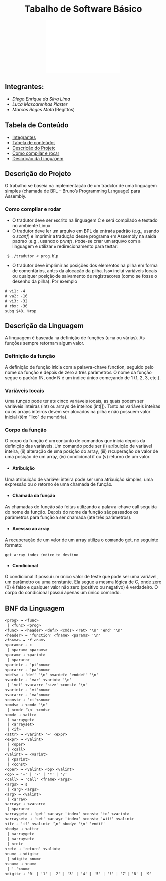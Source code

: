 <h1 align="center"> Tabalho de Software Básico </h1>
<p align="center"><img src="ufg.png" alt="Logo UFG" height="170" width="240"></p>

## Integrantes:
<ul>
  <li><i>Diego Enrique da Silva Lima</i></li>
  <li><i>Luca Mascarenhas Plaster</i></li>
  <li><i>Marcos Reges Mota</i> (Regittos)</li>
</ul>

## Tabela de Conteúdo

* [Integrantes](#integrantes)
* [Tabela de conteúdos](#tabela-de-conteúdos)
* [Descrição do Projeto](#descrição-do-Projeto)
* [Como  compilar e rodar](#como-compilar-e-rodar)
* [Descrição da Linguagem](#descricao-da-linguagem)

## Descrição do Projeto

O trabalho se baseia na implementação de um tradutor de uma linguagem simples (chamada de BPL – Bruno’s Programming Language) para Assembly.

### Como compilar e rodar

- O tradutor deve ser escrito na linguagem C e será compilado e testado no ambiente Linux 
- O tradutor deve ler um arquivo em BPL da entrada padrão (e.g., usando o *scanf*) e imprimir
a tradução desse programa em Assembly na saída padrão (e.g., usando o *printf*). Pode-se
criar um arquivo com a linguagem e utilizar o redirecionamento para testar:
```
 $ ./tradutor < prog.blp
```
- O tradutor deve imprimir as posições dos elementos na pilha em forma de comentários,
antes da alocação da pilha. Isso inclui variáveis locais ou qualquer posição de salvamento de
registradores (como se fosse o desenho da pilha). Por exemplo
```
# vi1: -4
# va2: -16
# vi3: -32
# rbx: -36
subq $48, %rsp
```

## Descrição da Linguagem

A linguagem é baseada na definição de funções (uma ou várias). As funções sempre retornam
algum valor.

### Definição da função
A definição de função inicia com a palavra-chave function, seguido pelo nome da função e
depois de zero a três parâmetros. O nome da função segue o padrão fN, onde N é um índice único
começando de 1 (1, 2, 3, etc.).
### Variáveis locais
Uma função pode ter até cinco variáveis locais, as quais podem ser variáveis inteiras (int) ou
arrays de inteiros (int[]). Tanto as variáveis inteiras ou os arrays inteiros devem ser alocados na
pilha e não possuem valor inicial (têm “lixo” de memória).
### Corpo da função
O corpo da função é um conjunto de comandos que inicia depois da definição das variáveis.
Um comando pode ser (i) atribuição de variável inteira, (ii) alteração de uma posição do array, (iii)
recuperação de valor de uma posição de um array, (iv) condicional if ou (v) returno de um valor.
- #### Atribuição
Uma atribuição de variável inteira pode ser uma atribuição simples, uma expressão ou o
retorno de uma chamada de função.
- #### Chamada da função
As chamadas de função são feitas utilizando a palavra-chave call seguida do nome da
função. Depois do nome da função são passados os parâmetros para função a ser chamada (até três
parâmetros).
- #### Acessso ao array
A recuperação de um valor de um array utiliza o comando get, no seguinte formato:
```
get array index índice to destino
``` 
- #### Condicional
O condicional if possui um único valor de teste que pode ser uma variável, um parâmetro ou
uma constante. Ela segue a mesma lógica de C, onde zero (0) é falso e qualquer valor não zero
(positivo ou negativo) é verdadeiro. O corpo do condicional possui apenas um único comando.
## BNF da Linguagem
```
<prog> → <func>
 | <func> <prog>
<func> → <header> <defs> <cmds> <ret> '\n' 'end' '\n'
<header> → 'function' <fname> <params> '\n'
<fname> → 'f'<num>
<params> → ε
 | <param> <params>
<param> → <parint>
 | <pararr>
<parint> → 'pi'<num>
<pararr> → 'pa'<num>
<defs> → 'def' '\n' <vardef> 'enddef' '\n'
<vardef> → 'var' <varint> '\n'
 | 'vet' <vararr> 'size' <const> '\n'
<varint> → 'vi'<num>
<vararr> → 'va'<num>
<const> → 'ci'<snum>
<cmds> → <cmd> '\n'
 | <cmd> '\n' <cmds>
<cmd> → <attr>
 | <arrayget>
 | <arrayset>
 | <if>
<attr> → <varint> '=' <expr>
<expr> → <valint>
 | <oper>
 | <call>
<valint> → <varint>
 | <parint>
 | <const>
<oper> → <valint> <op> <valint>
<op> → '+' | '-' | '*' | '/'
<call> → 'call' <fname> <args>
<args> → ε
 | <arg> <args>
<arg> → <valint>
 | <array>
<array> → <vararr>
 | <pararr>
<arrayget> → 'get' <array> 'index' <const> 'to' <varint>
<arrayset> → 'set' <array> 'index' <const> 'with' <valint>
<if> → 'if' <valint> '\n' <body> '\n' 'endif'
<body> → <attr>
 | <arrayget>
 | <arrayset>
 | <ret>
<ret> → 'return' <valint>
<num> → <digit>
 | <digit> <num>
<snum> → <num>
 | '-'<num>
<digit> → '0' | '1' | '2' | '3' | '4' | '5' | '6' | '7'| '8' | '9'
```
